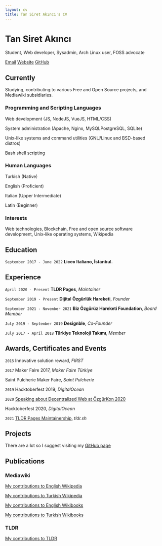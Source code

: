 ```yaml
---
layout: cv
title: Tan Siret Akıncı's CV
---
```

# Tan Siret Akıncı
Student, Web developer, Sysadmin, Arch Linux user, FOSS advocate

<div id="webaddress">
<a href="mailto:tansiretakinci@protonmail.com">Email</a>
<a href="http://yutyo.github.io">Website</a>
<a href="https://github.com/yutyo">GitHub</a>
</div>


## Currently

Studying, contributing to various Free and Open Source projects, and Mediawiki subsidiaries.

### Programming and Scripting Languages

Web development (JS, NodeJS, VueJS, HTML/CSS)

System administration (Apache, Nginx, MySQLPostgreSQL, SQLite)

Unix-like systems and command utilities (GNU/Linux and BSD-based distros)

Bash shell scripting

### Human Languages

Turkish (Native)

English (Proficient)

Italian (Upper Intermediate)

Latin (Beginner)

### Interests

Web technologies, Blockchain, Free and open source software development, Unix-like operating systems, Wikipedia

## Education

`September 2017 - June 2022`
__Liceo Italiano, İstanbul.__

## Experience

`April 2020 - Present`
__TLDR Pages__, *Maintainer*

`September 2019 - Present`
__Dijital Özgürlük Hareketi__, *Founder*

`September 2021 - November 2021`
__Biz Özgürüz Hareketi Foundation__, *Board Member*

`July 2019 - September 2019`
__Designble__, *Co-Founder*

`July 2017 - April 2018`
__Türkiye Teknoloji Takımı__, *Member*

## Awards, Certificates and Events

`2015`
Innovative solution reward, *FIRST*

`2017`
Maker Faire 2017, *Maker Faire Türkiye*

Saint Pulcherie Maker Faire, *Saint Pulcherie*

`2019`
Hacktoberfest 2019, *DigitalOcean*

`2020`
[Speaking about Decentralized Web at ÖzgürKon 2020](https://video.ozgurkon.org/videos/watch/b3566a91-d3bd-4b36-af29-2d2fa2590fe0)

Hacktoberfest 2020, *DigitalOcean*

`2021`
[TLDR Pages Maintainership](https://github.com/tldr-pages/tldr/issues/5702), *tldr.sh*

## Projects
There are a lot so I suggest visiting my [GitHub page](https://github.com/yutyo)

## Publications

### Mediawiki

[My contributions to English Wikipedia](https://xtools.wmflabs.org/ec/en.wikipedia.org/Comrade-yutyo)

[My contributions to Turkish Wikipedia](https://xtools.wmflabs.org/ec/tr.wikipedia.org/Comrade-yutyo)

[My contributions to English Wikibooks](https://xtools.wmflabs.org/ec/en.wikibooks.org/Comrade-yutyo)

[My contributions to Turkish Wikibooks](https://xtools.wmflabs.org/ec/tr.wikibooks.org/Comrade-yutyo)

### TLDR

[My contributions to TLDR](https://github.com/tldr-pages/tldr/pulls?q=is%3Apr+author%3Ayutyo+)


